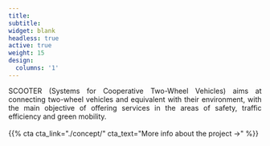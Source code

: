 ```yaml
---
title:
subtitle:
widget: blank
headless: true
active: true
weight: 15
design:
  columns: '1'
---
```

<div style="text-align: justify"> 
SCOOTER (Systems for Cooperative Two-Wheel Vehicles) aims at connecting two-wheel vehicles and equivalent with their environment, with the main objective of offering services in the areas of safety, traffic efficiency and green mobility.
</div>

<br>
{{% cta cta_link="./concept/" cta_text="More info about the project →" %}}